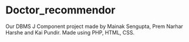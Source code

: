 # Doctor_recommendor
Our DBMS J Component project made by Mainak Sengupta, Prem Narhar Harshe and Kai Pundir. Made using PHP, HTML, CSS.
